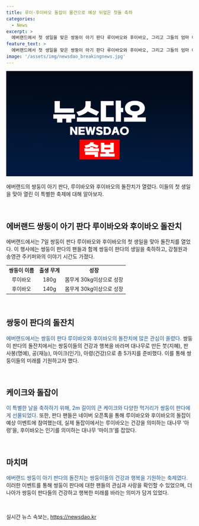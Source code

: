 ```yaml
---
title: 루이·후이바오 돌잡이 물건으로 예상 뒤엎은 첫돌 축하
categories:
  - News
excerpt: >
  에버랜드에서 첫 생일을 맞은 쌍둥이 아기 판다 루이바오와 후이바오, 그리고 그들의 엄마 아이바오가 함께 축하를 받았다. 둘은 태어난 지 1년 만에 건강하게 30kg을 넘어서며 팬들에게 큰 관심을 받고 있는데, 에버랜드는 이들의 첫 생일을 맞아 돌잔치를 열고 삼성물산 리조트부문에서도 이를 공식적으로 발표했다. 팬들은 쌍둥이들에게 건강과 행복을 바라며 대나무로 만든 붓, 판사봉, 공, 마이크, 아령 등 총 5가지를 선물했는데, 그 중에는 크기 2m, 너비 1m의 나무 자동차와 대나무, 워토우, 당근 등으로 만든 지름 1m 대형 케이크도 있었다.
feature_text: >
  에버랜드에서 첫 생일을 맞은 쌍둥이 아기 판다 루이바오와 후이바오, 그리고 그들의 엄마 아이바오가 함께 축하를 받았다. 둘은 태어난 지 1년 만에 건강하게 30kg을 넘어서며 팬들에게 큰 관심을 받고 있는데, 에버랜드는 이들의 첫 생일을 맞아 돌잔치를 열고 삼성물산 리조트부문에서도 이를 공식적으로 발표했다. 팬들은 쌍둥이들에게 건강과 행복을 바라며 대나무로 만든 붓, 판사봉, 공, 마이크, 아령 등 총 5가지를 선물했는데, 그 중에는 크기 2m, 너비 1m의 나무 자동차와 대나무, 워토우, 당근 등으로 만든 지름 1m 대형 케이크도 있었다.
image: '/assets/img/newsdao_breakingnews.jpg'
---
```


<p><img src="/assets/img/newsdao_breakingnews.jpg" alt="koreaapp 속보" /></p>

<p>에버랜드의 쌍둥이 아기 판다, 루이바오와 후이바오의 돌잔치가 열렸다. 이들의 첫 생일을 맞아 열린 이 특별한 축제에 대해 알아보자.</p>

<p data-ke-size="size16">&nbsp;</p>

<h2 data-ke-size="size26">에버랜드 쌍둥이 아기 판다 루이바오와 후이바오 돌잔치</h2>

<p data-ke-size="size16">에버랜드에서는 7일 쌍둥이 판다 루이바오와 후이바오의 첫 생일을 맞아 돌잔치를 열었다. 이 행사에는 쌍둥이 판다의 팬들과 함께 쌍둥이 판다의 생일을 축하하고, 강철원과 송영관 주키퍼와의 이야기 시간도 가졌다.</p>

<table>
  <tr>
    <td style="text-align: center; height: 17px;"><b>쌍둥이 이름</b></td>
    <td style="text-align: center; height: 17px;"><b>출생 무게</b></td>
    <td style="text-align: center; height: 17px;"><b>성장</b></td>
  </tr>
  <tr>
    <td style="text-align: center; height: 17px;">루이바오</td>
    <td style="text-align: center; height: 17px;">180g</td>
    <td style="text-align: center; height: 17px;">몸무게 30kg이상으로 성장</td>
  </tr>
  <tr>
    <td style="text-align: center; height: 17px;">후이바오</td>
    <td style="text-align: center; height: 17px;">140g</td>
    <td style="text-align: center; height: 17px;">몸무게 30kg이상으로 성장</td>
  </tr>
</table>

<p data-ke-size="size16">&nbsp;</p>

<h2 data-ke-size="size26">쌍둥이 판다의 돌잔치</h2>

<p data-ke-size="size16"><span style="color: #1a5490;">에버랜드에서는 쌍둥이 판다 루이바오와 후이바오의 돌잔치에 많은 관심이 쏠렸다. </span> 쌍둥이 판다의 돌잔치에서는 쌍둥이들의 건강과 행복을 바라며 대나무로 만든 붓(지혜), 판사봉(명예), 공(재능), 마이크(인기), 아령(건강)으로 총 5가지를 준비했다. 이를 통해 쌍둥이들의 미래를 기원하고자 했다.</p>

<p data-ke-size="size16">&nbsp;</p>

<h2 data-ke-size="size26">케이크와 돌잡이</h2>

<p data-ke-size="size16"><span style="color: #1a5490;">이 특별한 날을 축하하기 위해, 2m 길이의 큰 케이크와 다양한 먹거리가 쌍둥이 판다에게 선물되었다.</span> 또한, 판다 팬들은 네이버 오픈톡을 통해 루이바오와 후이바오의 돌잡이 예상 이벤트에 참여했는데, 실제 돌잡이에서는 루이바오는 건강을 의미하는 대나무 ‘아령’을, 후이바오는 인기를 의미하는 대나무 ‘마이크’를 잡았다.</p>

<p data-ke-size="size16">&nbsp;</p>

<h2 data-ke-size="size26">마치며</h2>

<p data-ke-size="size16"><span style="color: #1a5490;">에버랜드 쌍둥이 아기 판다의 돌잔치는 쌍둥이들의 건강과 행복을 기원하는 축제였다. </span> 이러한 이벤트를 통해 쌍둥이 판다에 대한 팬들의 관심과 사랑을 확인할 수 있었으며, 더 나아가 쌍둥이 판다들의 건강하고 행복한 미래를 바라는 의미가 담겨 있었다.</p>

<p data-ke-size="size16">&nbsp;</p>
실시간 뉴스 속보는, <a href="https://newsdao.kr" rel="dofollow">https://newsdao.kr</a>


